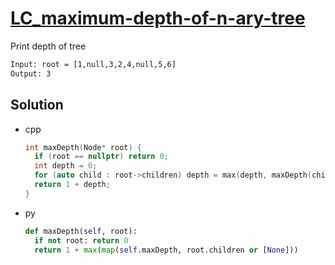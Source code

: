 # [LC_maximum-depth-of-n-ary-tree](https://leetcode.com/problems/maximum-depth-of-n-ary-tree)

Print depth of tree

```txt
Input: root = [1,null,3,2,4,null,5,6]
Output: 3
```

## Solution

* cpp

  ```cpp
  int maxDepth(Node* root) {
    if (root == nullptr) return 0;
    int depth = 0;
    for (auto child : root->children) depth = max(depth, maxDepth(child));
    return 1 + depth;
  }
  ```

* py

  ```py
  def maxDepth(self, root):
    if not root: return 0
    return 1 + max(map(self.maxDepth, root.children or [None]))
  ```
